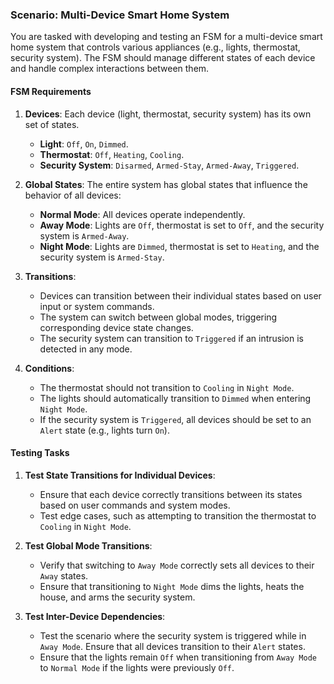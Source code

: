 ### **Scenario: Multi-Device Smart Home System**

You are tasked with developing and testing an FSM for a multi-device smart home system that controls various appliances (e.g., lights, thermostat, security system). The FSM should manage different states of each device and handle complex interactions between them.

#### **FSM Requirements**
1. **Devices**: Each device (light, thermostat, security system) has its own set of states.
   - **Light**: `Off`, `On`, `Dimmed`.
   - **Thermostat**: `Off`, `Heating`, `Cooling`.
   - **Security System**: `Disarmed`, `Armed-Stay`, `Armed-Away`, `Triggered`.

2. **Global States**: The entire system has global states that influence the behavior of all devices:
   - **Normal Mode**: All devices operate independently.
   - **Away Mode**: Lights are `Off`, thermostat is set to `Off`, and the security system is `Armed-Away`.
   - **Night Mode**: Lights are `Dimmed`, thermostat is set to `Heating`, and the security system is `Armed-Stay`.

3. **Transitions**:
   - Devices can transition between their individual states based on user input or system commands.
   - The system can switch between global modes, triggering corresponding device state changes.
   - The security system can transition to `Triggered` if an intrusion is detected in any mode.

4. **Conditions**:
   - The thermostat should not transition to `Cooling` in `Night Mode`.
   - The lights should automatically transition to `Dimmed` when entering `Night Mode`.
   - If the security system is `Triggered`, all devices should be set to an `Alert` state (e.g., lights turn `On`).

#### **Testing Tasks**
1. **Test State Transitions for Individual Devices**:
   - Ensure that each device correctly transitions between its states based on user commands and system modes.
   - Test edge cases, such as attempting to transition the thermostat to `Cooling` in `Night Mode`.

2. **Test Global Mode Transitions**:
   - Verify that switching to `Away Mode` correctly sets all devices to their `Away` states.
   - Ensure that transitioning to `Night Mode` dims the lights, heats the house, and arms the security system.

3. **Test Inter-Device Dependencies**:
   - Test the scenario where the security system is triggered while in `Away Mode`. Ensure that all devices transition to their `Alert` states.
   - Ensure that the lights remain `Off` when transitioning from `Away Mode` to `Normal Mode` if the lights were previously `Off`.

